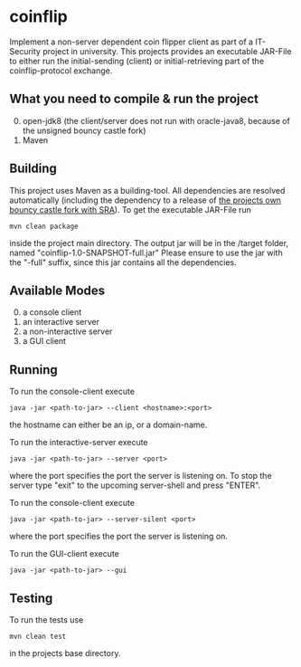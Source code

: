 # coinflip
Implement a non-server dependent coin flipper client as part of a IT-Security project in university.
This projects provides an executable JAR-File to either run the initial-sending (client) or initial-retrieving part of the coinflip-protocol exchange.

What you need to compile & run the project
-------
0. open-jdk8 (the client/server does not run with oracle-java8, because of the unsigned bouncy castle fork)
0. Maven

Building
-------
This project uses Maven as a building-tool.
All dependencies are resolved automatically (including the dependency to a release of [the projects own bouncy castle fork with SRA](https://github.com/timpauls/bc-java)).
To get the executable JAR-File run
```
mvn clean package
```
inside the project main directory.
The output jar will be in the <project-dir>/target folder, named "coinflip-1.0-SNAPSHOT-full.jar"
Please ensure to use the jar with the "-full" suffix, since this jar contains all the dependencies.

Available Modes
-------
0. a console client
0. an interactive server
0. a non-interactive server
0. a GUI client

Running
-------
To run the console-client execute
```
java -jar <path-to-jar> --client <hostname>:<port>
```
the hostname can either be an ip, or a domain-name.

To run the interactive-server execute
```
java -jar <path-to-jar> --server <port>
```
where the port specifies the port the server is listening on. To stop the server type "exit" to the upcoming server-shell and press "ENTER".

To run the console-client execute
```
java -jar <path-to-jar> --server-silent <port>
```
where the port specifies the port the server is listening on.

To run the GUI-client execute
```
java -jar <path-to-jar> --gui
```

Testing
--------
To run the tests use
```
mvn clean test
```
in the projects base directory.
